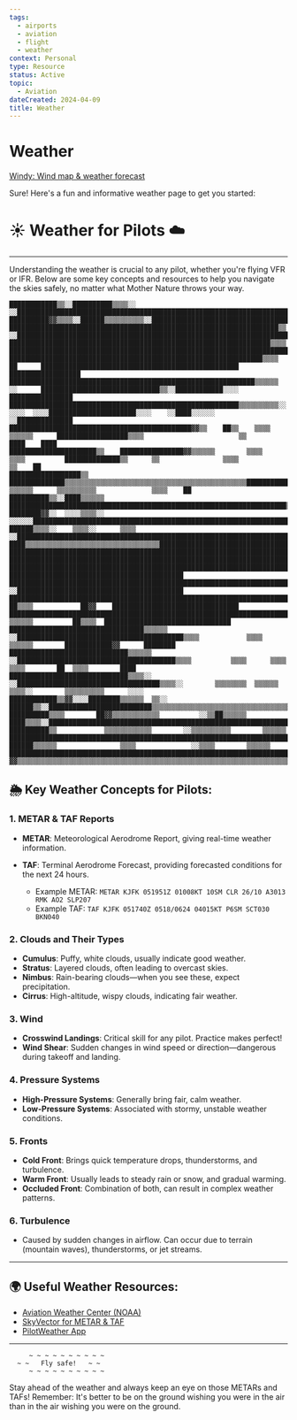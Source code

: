 ```yaml
---
tags:
  - airports
  - aviation
  - flight
  - weather
context: Personal
type: Resource
status: Active
topic:
  - Aviation
dateCreated: 2024-04-09
title: Weather
---
```

# Weather
[Windy: Wind map & weather forecast](https://www.windy.com/?41.718,-86.880,7)

Sure! Here's a fun and informative weather page to get you started:

# ☀️ Weather for Pilots ☁️
___

Understanding the weather is crucial to any pilot, whether you're flying VFR or IFR. Below are some key concepts and resources to help you navigate the skies safely, no matter what Mother Nature throws your way.

```plaintext
████████████▒▒░░██████████▒▒▒▒░░  ░░████████████████████████████████████████████████████████████████████████████████████████████████████████████████████████
██████████▓▓▒▒▒▒░░██████▒▒▒▒▒▒▒▒▒▒░░████████████████████████████████████████████████████████████████████████████████████████████████████████████████████████
████████████████████████████████████████████████████████████████████▒▒  ░░██████████████████████████████████████████████████████████████████████████████████
██████████████████████████████████████████████████████████████████▒▒▒▒      ████████████████████████████████████████████████████████████████████████████████
████████████████████████████████████████████████████████████████▒▒▒▒        ██      ██████████████████████████████████████████████████    ██████████████████
██████████████████████████████████████████████████████████████▒▒▒▒▒▒        ░░      ██████████████████████████████▒▒░░████████████░░░░      ████████████████
██████████████████████████████████████████████████████████▒▒▒▒▒▒▒▒▒▒░░        ░░░░  ░░░░██████████████████████░░░░    ░░████░░░░░░          ░░██████████████
██████████████████████████████████████████████▓▓▒▒    ██▒▒    ▒▒▒▒          ▒▒▒▒▒▒      ██████████████████▒▒▒▒                        ▒▒        ████    ████
██████████████████████▒▒    ████████████████▓▓▒▒▒▒▒▒        ▒▒▒▒            ▒▒▒▒          ██████████████▒▒      ▒▒                ▒▒▒▒              ▒▒    ██
██████████████████▒▒          ██████████████▒▒▒▒▒▒▒▒▒▒▒▒▒▒▒▒▒▒▒▒▒▒▒▒▒▒▒▒▒▒▒▒▒▒▒▒▒▒▒▒▒▒▒▒▒▒████████████▒▒      ▒▒▒▒▒▒      ▒▒▒▒▒▒▒▒▒▒              ▒▒▒▒    ██
██████████▒▒░░████▒▒▒▒▒▒        ██████████████████████████████████████████████████████████████████████▒▒▒▒▒▒▒▒▒▒▒▒▒▒▒▒▒▒▒▒▒▒▒▒▒▒▒▒▒▒▒▒▒▒▒▒▒▒▒▒▒▒▒▒▒▒▒▒▒▒████
████████▓▓░░  ░░░░▒▒▒▒░░      ░░░░░░████████████████████████████████████████████████████████████████████████████████████████████████████████████████████████
██████▒▒▒▒░░    ▒▒▒▒░░      ▒▒▒▒    ░░██████████████████████████████████████████████████████████████████████████████████████████████████████████████████████
████▒▒▒▒▒▒▒▒▒▒▒▒▒▒▒▒▒▒▒▒▒▒▒▒▒▒▒▒▒▒▒▒▒▒██████████████████████████████████████████████████████████████████████████████████████████████████████████████████████
████████████████████████████████████████████████████████████████████████████████████████████████████████████████████████████████████████████████████████████
████████████████████████████████████████████████████████████████████████████████████████████████████████████████████████████████████████████████████████████
██████████████████████████████████████████████████████████████████████████████████████████████████████████      ████████████████████████████████████████████
████████████████████████████████████████████████████████████████████████████████████████████▒▒▓▓██████░░░░      ░░██████████████████████████████████████████
██████████████████████████████████████████████████████████████████████████████████████████▒▒▒▒    ██▒▒▒▒            ██▓▓    ████████████████████████████████
██████████████████████████████████████████████████████████████████████████████████████████▒▒▒▒░░    ▒▒▒▒▒▒          ██▒▒▒▒  ████████████████████████████████
██████████████████████████████████▒▒▒▒▒▒    ░░██████████████████████████████████████████▒▒▒▒            ▒▒▒▒      ▒▒▒▒▒▒        ████████████▓▓      ████████
██████████████████████████████▒▒▒▒▒▒          ░░████████████████████████████████████████▒▒▒▒          ▒▒▒▒      ▒▒▒▒        ▒▒▒▒        ██  ▒▒▒▒        ████
██████████████████████████████▒▒▒▒░░            ░░████████████████████████████████████▒▒▒▒░░        ▒▒▒▒▒▒▒▒  ▒▒▒▒▒▒      ▒▒▒▒░░        ▒▒▒▒▒▒▒▒▒▒      ░░░░
████████████▒▒▓▓░░░░████████▒▒▒▒▒▒  ▒▒░░          ██████▒▒░░██████████████████████████▒▒▒▒▒▒▒▒▒▒▒▒▒▒▒▒▒▒▒▒▒▒▒▒▒▒▒▒▒▒▒▒▒▒▒▒▒▒▒▒▒▒▒▒▒▒▒▒▒▒▒▒▒▒▒▒▒▒▒▒▒▒▒▒▒▒▒▒▒▒
██████████▒▒▒▒        ██▓▓▒▒▒▒▒▒▒▒▒▒▒▒          ░░▒▒██▒▒▒▒▒▒    ████▒▒▒▒░░██████████████████████████████████████████████████████████████████████████████████
██████████▒▒            ▒▒▒▒▒▒▒▒▒▒▒▒        ░░▒▒▒▒▒▒▒▒▒▒        ▒▒▒▒▒▒        ██████████████████████████████████████████████████████████████████████████████
██████▒▒▒▒▒▒                ▒▒▒▒              ░░▒▒▒▒        ▒▒▒▒▒▒              ████████████████████████████████████████████████████████████████████████████
▓▓▒▒▒▒▒▒▒▒▒▒▒▒▒▒▒▒▒▒▒▒▒▒▒▒▒▒▒▒▒▒▒▒▒▒▒▒▒▒▒▒▒▒▒▒▒▒▒▒▒▒▒▒▒▒▒▒▒▒▒▒▒▒▒▒▒▒▒▒▒▒▒▒▒▒▒▒▒▒▒▒▒▒████████████████████████████████████████████████████████████████████████

```

## 🌦 Key Weather Concepts for Pilots:

### 1. **METAR & TAF Reports**
- **METAR**: Meteorological Aerodrome Report, giving real-time weather information.
- **TAF**: Terminal Aerodrome Forecast, providing forecasted conditions for the next 24 hours.
  
   - Example METAR: `METAR KJFK 051951Z 01008KT 10SM CLR 26/10 A3013 RMK AO2 SLP207`
   - Example TAF: `TAF KJFK 051740Z 0518/0624 04015KT P6SM SCT030 BKN040`

### 2. **Clouds and Their Types**
- **Cumulus**: Puffy, white clouds, usually indicate good weather.
- **Stratus**: Layered clouds, often leading to overcast skies.
- **Nimbus**: Rain-bearing clouds—when you see these, expect precipitation.
- **Cirrus**: High-altitude, wispy clouds, indicating fair weather.

### 3. **Wind**
- **Crosswind Landings**: Critical skill for any pilot. Practice makes perfect!
- **Wind Shear**: Sudden changes in wind speed or direction—dangerous during takeoff and landing.

### 4. **Pressure Systems**
- **High-Pressure Systems**: Generally bring fair, calm weather.
- **Low-Pressure Systems**: Associated with stormy, unstable weather conditions.

### 5. **Fronts**
- **Cold Front**: Brings quick temperature drops, thunderstorms, and turbulence.
- **Warm Front**: Usually leads to steady rain or snow, and gradual warming.
- **Occluded Front**: Combination of both, can result in complex weather patterns.

### 6. **Turbulence**
- Caused by sudden changes in airflow. Can occur due to terrain (mountain waves), thunderstorms, or jet streams.

---

## 🌍 Useful Weather Resources:
- [Aviation Weather Center (NOAA)](https://aviationweather.gov/)
- [SkyVector for METAR & TAF](https://skyvector.com/)
- [PilotWeather App](https://pilotweather.com/)

---

```plaintext
     ~ ~ ~ ~ ~ ~ ~ ~ ~ ~
  ~ ~   Fly safe!   ~ ~
     ~ ~ ~ ~ ~ ~ ~ ~ ~ ~
```

Stay ahead of the weather and always keep an eye on those METARs and TAFs! Remember: It's better to be on the ground wishing you were in the air than in the air wishing you were on the ground.